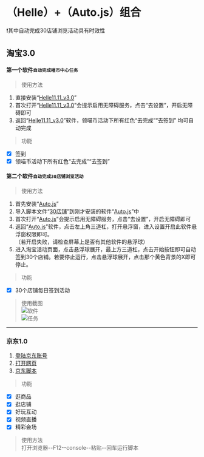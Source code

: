 # （Helle）+（Auto.js）组合
:exclamation:其中自动完成30店铺浏览活动具有时效性
## 淘宝3.0
#### 第一个软件`自动完成喵币中心任务`  
> 使用方法  
1. 直接安装“[Helle11.11_v3.0](/v3.0/Helle11.11_v3.0.apk)”  
2. 首次打开“[Helle11.11_v3.0](/v3.0/Helle11.11_v3.0.apk)”会提示启用无障碍服务，点击“去设置”，开启无障碍即可  
3. 返回“[Helle11.11_v3.0](/v3.0/Helle11.11_v3.0.apk)”软件，领喵币活动下所有红色“去完成”“去签到” 均可自动完成  
> 功能   
- [x] 签到  
- [x] 领喵币活动下所有红色“去完成”“去签到” 
#### 第二个软件`自动完成30店铺浏览活动`  
> 使用方法  
1. 首先安装“[Auto.js](/v3.0/Auto.js.apk)”  
2. 导入脚本文件“[30店铺](/v3.0/30店铺.js)”到刚才安装的软件“[Auto.js](/v3.0/Auto.js.apk)”中  
3. 首次打开“[Auto.js](/v3.0/Auto.js.apk)”会提示启用无障碍服务，点击“去设置”，开启无障碍即可  
4. 返回“[Auto.js](/v3.0/Auto.js.apk)”软件，点击左上角三道杠，打开悬浮窗，进入设置开启此软件悬浮窗权限即可。  
（若开启失败，请检查屏幕上是否有其他软件的悬浮球）  
5. 进入淘宝活动页面，点击悬浮球展开，最上方三道杠，点击开始按钮即可自动签到30个店铺。若要停止运行，点击悬浮球展开，点击那个黄色背景的X即可停止。  
> 功能  
- [x] 30个店铺每日签到活动  
> 使用截图  
![软件](https://github.com/xin-code/2019-11-11/blob/master/v3.0/png/%E8%BD%AF%E4%BB%B6.png)  
![任务](https://github.com/xin-code/2019-11-11/blob/master/v3.0/png/%E4%BB%BB%E5%8A%A1.png)  
***
### 京东1.0  
1. [登陆京东账号](https://www.jd.com/)  
2. [打开网页](https://happy.m.jd.com/babelDiy/GZWVJFLMXBQVEBDQZWMY/XJf8bH6oXDWSgS91daDJzXh9bU7/index.html#/failback)  
3. [京东脚本](/v1.0/京东养红包脚本.txt)  
> 功能  
- [x] 逛商品  
- [x] 逛店铺    
- [x] 好玩互动  
- [x] 视频直播  
- [x] 精彩会场 
> 使用方法  
打开浏览器--F12--console--粘贴--回车运行脚本
